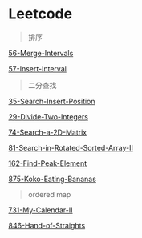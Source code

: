 # Leetcode

> 排序

[56-Merge-Intervals](/sort/56-Merge-Intervals.md)

[57-Insert-Interval](/sort/57-Insert-Interval.md)

> 二分查找

[35-Search-Insert-Position](/binary_search/35-Search-Insert-Position.md)

[29-Divide-Two-Integers](/binary_search/29-Divide-Two-Integers.md)

[74-Search-a-2D-Matrix](/binary_search/74-Search-a-2D-Matrix.md)

[81-Search-in-Rotated-Sorted-Array-II](/binary_search/81-Search-in-Rotated-Sorted-Array-II.md)

[162-Find-Peak-Element](/binary_search/162-Find-Peak-Element.md)

[875-Koko-Eating-Bananas](/binary_search/875-Koko-Eating-Bananas.md)

> ordered map

[731-My-Calendar-II](/ordered_map/731-My-Calendar-II.md)

[846-Hand-of-Straights](/ordered_map/846-Hand-of-Straights.md)